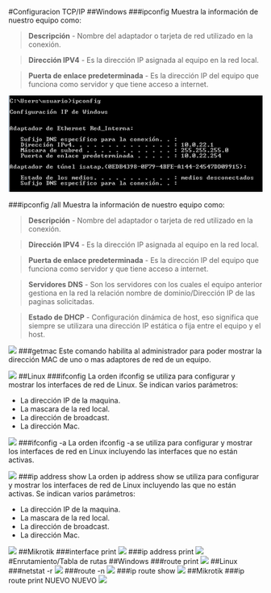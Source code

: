 #Configuracion TCP/IP
##Windows
###ipconfig
Muestra la información de nuestro equipo como:
>**Descripción** - Nombre del adaptador o tarjeta de red utilizado en la conexión.

>**Dirección IPV4** - Es la dirección IP asignada al equipo en la red local.

>**Puerta de enlace predeterminada** - Es la dirección IP del equipo que funciona como servidor y que tiene acceso a internet.

![](../img/Captura1.PNG)

###ipconfig /all
Muestra la información de nuestro equipo como:
>**Descripción** - Nombre del adaptador o tarjeta de red utilizado en la conexión.

>**Dirección IPV4** - Es la dirección IP asignada al equipo en la red local.

>**Puerta de enlace predeterminada** - Es la dirección IP del equipo que funciona como servidor y que tiene acceso a internet.

>**Servidores DNS** - Son los servidores con los cuales el equipo anterior gestiona en la red la relación nombre de dominio/Dirección IP de las paginas solicitadas.

>**Estado de DHCP** - Configuración dinámica de host, eso significa que siempre se utilizara una dirección IP estática o fija entre el equipo y el host.

![](./curso201819/sr/Captura2.png)
###getmac
Este comando habilita al administrador para poder mostrar la dirección MAC de uno o mas adaptores de red de un equipo.

![](./curso201819/sr/Captura3.png)
##Linux
###ifconfig
La orden ifconfig se utiliza para configurar y mostrar los interfaces de red de Linux. Se indican varios parámetros:

* La dirección IP de la maquina.
* La mascara de la red local.
* La dirección de broadcast.
* La dirección Mac.

![](./curso201819/sr/Captura4.png)
###ifconfig -a
La orden ifconfig -a se utiliza para configurar y mostrar los interfaces de red en Linux incluyendo las interfaces que no están activas.

![](./curso201819/sr/Captura5.png)
###ip address show
La orden ip address show se utiliza para configurar y mostrar los interfaces de red de Linux incluyendo las que no están activas. Se indican varios parámetros:

* La dirección IP de la maquina.
* La mascara de la red local.
* La dirección de broadcast.
* La dirección Mac.

![](./curso201819/sr/Captura6.png)
##Mikrotik
###interface print
![](./curso201819/sr/Captura8.png)
###ip address print
![](./curso201819/sr/Captura9.png)
#Enrutamiento/Tabla de rutas
##Windows
###route print
![](./curso201819/sr/Captura10.png)
##Linux
###netstat -r
![](./curso201819/sr/Captura11.png)
###route -n
![](./curso201819/sr/Captura12.png)
###ip route show
![](./curso201819/sr/Captura13.png)
##Mikrotik
###ip route print NUEVO NUEVO
![](./curso201819/sr/Captura14.png)
